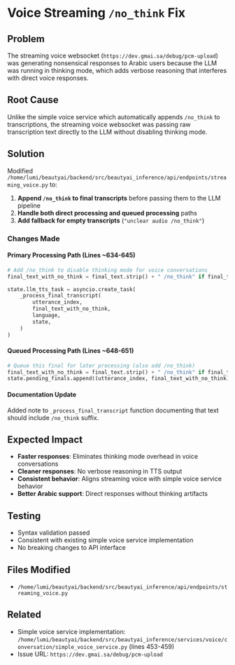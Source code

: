 # Voice Streaming `/no_think` Fix

## Problem
The streaming voice websocket (`https://dev.gmai.sa/debug/pcm-upload`) was generating nonsensical responses to Arabic users because the LLM was running in thinking mode, which adds verbose reasoning that interferes with direct voice responses.

## Root Cause
Unlike the simple voice service which automatically appends `/no_think` to transcriptions, the streaming voice websocket was passing raw transcription text directly to the LLM without disabling thinking mode.

## Solution
Modified `/home/lumi/beautyai/backend/src/beautyai_inference/api/endpoints/streaming_voice.py` to:

1. **Append `/no_think` to final transcripts** before passing them to the LLM pipeline
2. **Handle both direct processing and queued processing** paths 
3. **Add fallback for empty transcripts** (`"unclear audio /no_think"`)

### Changes Made

#### Primary Processing Path (Lines ~634-645)
```python
# Add /no_think to disable thinking mode for voice conversations
final_text_with_no_think = final_text.strip() + " /no_think" if final_text.strip() else "unclear audio /no_think"

state.llm_tts_task = asyncio.create_task(
    _process_final_transcript(
        utterance_index,
        final_text_with_no_think,
        language,
        state,
    )
)
```

#### Queued Processing Path (Lines ~648-651)
```python
# Queue this final for later processing (also add /no_think)
final_text_with_no_think = final_text.strip() + " /no_think" if final_text.strip() else "unclear audio /no_think"
state.pending_finals.append((utterance_index, final_text_with_no_think))
```

#### Documentation Update
Added note to `_process_final_transcript` function documenting that text should include `/no_think` suffix.

## Expected Impact
- **Faster responses**: Eliminates thinking mode overhead in voice conversations
- **Cleaner responses**: No verbose reasoning in TTS output
- **Consistent behavior**: Aligns streaming voice with simple voice service behavior
- **Better Arabic support**: Direct responses without thinking artifacts

## Testing
- Syntax validation passed
- Consistent with existing simple voice service implementation
- No breaking changes to API interface

## Files Modified
- `/home/lumi/beautyai/backend/src/beautyai_inference/api/endpoints/streaming_voice.py`

## Related
- Simple voice service implementation: `/home/lumi/beautyai/backend/src/beautyai_inference/services/voice/conversation/simple_voice_service.py` (lines 453-459)
- Issue URL: `https://dev.gmai.sa/debug/pcm-upload`